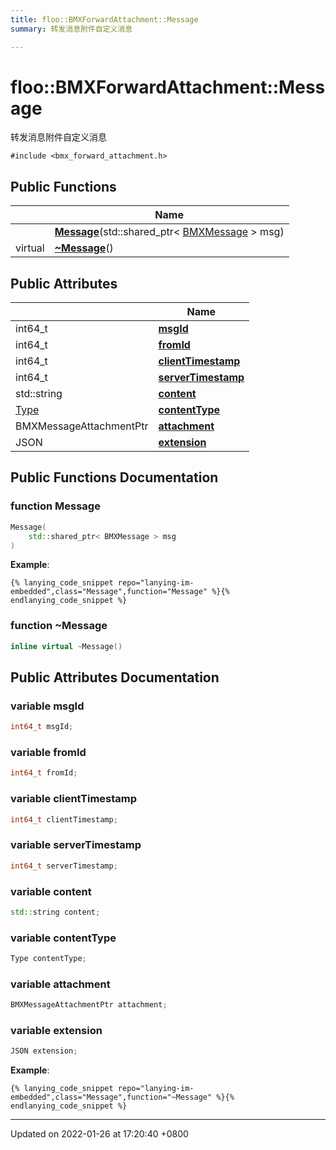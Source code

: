 ```yaml
---
title: floo::BMXForwardAttachment::Message
summary: 转发消息附件自定义消息 

---
```


# floo::BMXForwardAttachment::Message



转发消息附件自定义消息 


`#include <bmx_forward_attachment.h>`

## Public Functions

|                | Name           |
| -------------- | -------------- |
| | **[Message](classfloo_1_1_b_m_x_forward_attachment_1_1_message.md#function-message)**(std::shared_ptr< [BMXMessage](classfloo_1_1_b_m_x_message.md) > msg) |
| virtual | **[~Message](classfloo_1_1_b_m_x_forward_attachment_1_1_message.md#function-~message)**() |

## Public Attributes

|                | Name           |
| -------------- | -------------- |
| int64_t | **[msgId](classfloo_1_1_b_m_x_forward_attachment_1_1_message.md#variable-msgid)**  |
| int64_t | **[fromId](classfloo_1_1_b_m_x_forward_attachment_1_1_message.md#variable-fromid)**  |
| int64_t | **[clientTimestamp](classfloo_1_1_b_m_x_forward_attachment_1_1_message.md#variable-clienttimestamp)**  |
| int64_t | **[serverTimestamp](classfloo_1_1_b_m_x_forward_attachment_1_1_message.md#variable-servertimestamp)**  |
| std::string | **[content](classfloo_1_1_b_m_x_forward_attachment_1_1_message.md#variable-content)**  |
| [Type](classfloo_1_1_b_m_x_message_attachment.md#enum-type) | **[contentType](classfloo_1_1_b_m_x_forward_attachment_1_1_message.md#variable-contenttype)**  |
| BMXMessageAttachmentPtr | **[attachment](classfloo_1_1_b_m_x_forward_attachment_1_1_message.md#variable-attachment)**  |
| JSON | **[extension](classfloo_1_1_b_m_x_forward_attachment_1_1_message.md#variable-extension)**  |

## Public Functions Documentation

### function Message

```cpp
Message(
    std::shared_ptr< BMXMessage > msg
)
```


**Example**:
```
{% lanying_code_snippet repo="lanying-im-embedded",class="Message",function="Message" %}{% endlanying_code_snippet %}
```
### function ~Message

```cpp
inline virtual ~Message()
```


## Public Attributes Documentation

### variable msgId

```cpp
int64_t msgId;
```


### variable fromId

```cpp
int64_t fromId;
```


### variable clientTimestamp

```cpp
int64_t clientTimestamp;
```


### variable serverTimestamp

```cpp
int64_t serverTimestamp;
```


### variable content

```cpp
std::string content;
```


### variable contentType

```cpp
Type contentType;
```


### variable attachment

```cpp
BMXMessageAttachmentPtr attachment;
```


### variable extension

```cpp
JSON extension;
```


**Example**:
```
{% lanying_code_snippet repo="lanying-im-embedded",class="Message",function="~Message" %}{% endlanying_code_snippet %}
```
-------------------------------

Updated on 2022-01-26 at 17:20:40 +0800